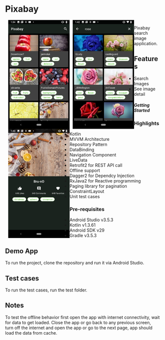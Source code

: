 # Pixabay
 <img src="screens/screen1.png" style="float: left; margin-left: 10px;" width="200"/> <img src="screens/screen2.png" style="float: left; margin-left: 10px;" width="200"/> <img src="screens/screen3.png" style="float: left; margin-left: 10px;" width="200"/></br>Pixabay search image application.
## Features
  + Search Images
  + See image detail

##### Getting Started
### Highlights
  + Kotlin
  + MVVM Architecture 
  + Repository Pattern
  + DataBinding
  + Navigation Component
  + LiveData
  + Retrofit2 for REST API call
  + Offline support
  + Dagger2 for Dependcy Injection
  + RxJava2 for Reactive programming
  + Paging library for pagination
  + ConstraintLayout
  + Unit test cases 
### Pre-requisites
  + Android Studio v3.5.3
  + Kotlin v1.3.61
  + Android SDK v29
  + Gradle v3.5.3


## Demo App
To run the project, clone the repository and run it via Android Studio.

## Test cases
To run the test cases, run the test folder.

## Notes
To test the offline behavior first open the app with internet connectivity, wait for data to get loaded. Close the app or go back to any previous screen, turn off the internet and open the app or go to the next page, app should load the data from cache.


